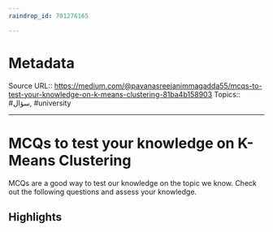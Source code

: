 ```yaml
---
raindrop_id: 701276165

---
```


# Metadata
Source URL:: https://medium.com/@pavanasreejanimmagadda55/mcqs-to-test-your-knowledge-on-k-means-clustering-81ba4b158903
Topics:: #سؤال, #university

---
# MCQs to test your knowledge on K-Means Clustering

MCQs are a good way to test our knowledge on the topic we know. Check out the following questions and assess your knowledge.

## Highlights
